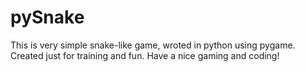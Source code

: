 # pySnake
This is very simple snake-like game, wroted in python using pygame. Created just for training and fun.
Have a nice gaming and coding!
